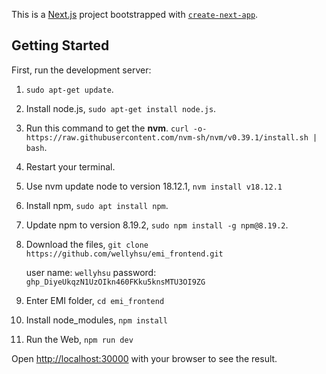 This is a [Next.js](https://nextjs.org/) project bootstrapped with [`create-next-app`](https://github.com/vercel/next.js/tree/canary/packages/create-next-app).

## Getting Started

First, run the development server:

1. `sudo apt-get update`.
2. Install node.js, `sudo apt-get install node.js`.
3. Run this command to get the **nvm**.
    `curl -o- https://raw.githubusercontent.com/nvm-sh/nvm/v0.39.1/install.sh | bash`.
4. Restart your terminal.
5. Use nvm update node to version 18.12.1,  `nvm install v18.12.1`
6. Install npm, `sudo apt install npm`.
7. Update npm to version 8.19.2, `sudo npm install -g npm@8.19.2`.
8. Download the files, `git clone https://github.com/wellyhsu/emi_frontend.git`

   user name: `wellyhsu`
   password: `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`
9. Enter EMI folder, `cd emi_frontend`
10. Install node_modules, `npm install`
11. Run the Web, `npm run dev`   

Open [http://localhost:30000](http://localhost:3000) with your browser to see the result.





